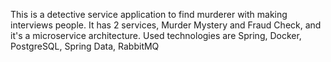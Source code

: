 This is a detective service application to find murderer with making interviews people. It has 2 services, Murder Mystery and Fraud Check, and it's a microservice architecture.
Used technologies are Spring, Docker, PostgreSQL, Spring Data, RabbitMQ
